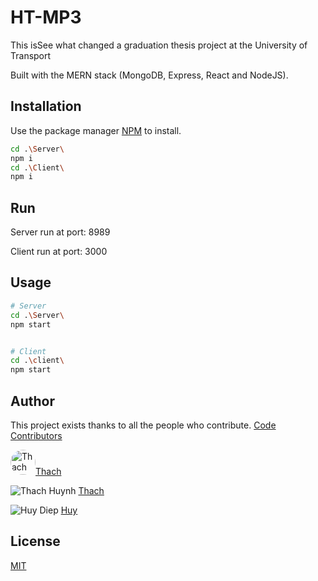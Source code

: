 # HT-MP3


This isSee what changed a graduation thesis project at the University of Transport

Built with the MERN stack (MongoDB, Express, React and NodeJS).


## Installation
Use the package manager [NPM](https://www.npmjs.com/) to install.

```bash
cd .\Server\
npm i
cd .\Client\
npm i
```

## Run

Server run at port: 8989

Client run at port: 3000


## Usage


```bash
# Server
cd .\Server\
npm start


# Client
cd .\client\
npm start
```


## Author

This project exists thanks to all the people who contribute.
<a href="https://github.com/VuongHuy2k1/HT-MP3/graphs/contributors">Code Contributors</a>

<p >
  <a href="[https://github.com/VuongHuy2k1/HT-MP3/graphs/contributors](https://www.facebook.com/Thach.Huynh.ZoneNop)">
  <img src="https://avatars.githubusercontent.com/u/75834703?s=40&v=4" width="40" style="border-radius: 50%" title="Thach">Thach
  </a>
</p>

![Thach Huynh](https://avatars.githubusercontent.com/u/75834703?s=40&v=4 "Thach") [Thach](https://www.facebook.com/Thach.Huynh.ZoneNop)

![Huy Diep](https://avatars.githubusercontent.com/u/96243959?s=48&v=4 "Huy") [Huy](https://www.facebook.com/huy.diep.3388630)


## License

[MIT](https://choosealicense.com/licenses/mit/)


